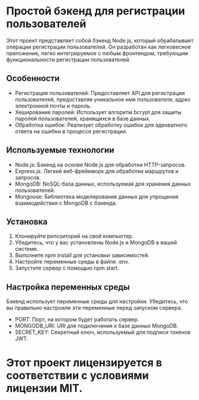 # Простой бэкенд для регистрации пользователей

Этот проект представляет собой бэкенд Node.js, который обрабатывает операции регистрации пользователей.
Он разработан как легковесное приложение, легко интегрируемое с любым фронтендом, требующим функциональности регистрации пользователей.

## Особенности

- Регистрация пользователей: Предоставляет API для регистрации пользователей, предоставляя уникальное имя пользователя, адрес электронной почты и пароль.
- Хеширование паролей: Использует алгоритм bcrypt для защиты паролей пользователей, хранящихся в базе данных.
- Обработка ошибок: Реализует обработку ошибок для адекватного ответа на ошибки в процессе регистрации.

## Используемые технологии

- Node.js: Бэкенд на основе Node.js для обработки HTTP-запросов.
- Express.js: Легкий веб-фреймворк для обработки маршрутов и запросов.
- MongoDB: NoSQL-база данных, используемая для хранения данных пользователей.
- Mongoose: Библиотека моделирования данных для упрощения взаимодействия с MongoDB с бэкенда.

## Установка

1. Клонируйте репозиторий на свой компьютер.
2. Убедитесь, что у вас установлены Node.js и MongoDB в вашей системе.
3. Выполните npm install для установки зависимостей.
4. Настройте переменные среды в файле .env.
5. Запустите сервер с помощью npm start.

## Настройка переменных среды

Бэкенд использует переменные среды для настройки. Убедитесь, что вы правильно настроили эти переменные перед запуском сервера.

- PORT: Порт, на котором будет работать сервер.
- MONGODB_URI: URI для подключения к базе данных MongoDB.
- SECRET_KEY: Секретный ключ, используемый для подписи токенов JWT.

# Этот проект лицензируется в соответствии с условиями лицензии MIT.

